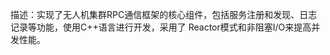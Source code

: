 
                                        
描述：实现了无人机集群RPC通信框架的核心组件，包括服务注册和发现、日志记录等功能，使用C++语言进行开发，采用了 Reactor模式和非阻塞I/O来提高并发性能。
